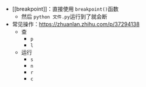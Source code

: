 - [[breakpoint]]：直接使用 `breakpoint()`函数
  - 然后 `python 文件.py`运行到了就会断
- 常见操作：https://zhuanlan.zhihu.com/p/37294138
  - 查
    - `p`
    - `l`
  - 运行
    - `s`
    - `n`
    - `r`
    - `c`